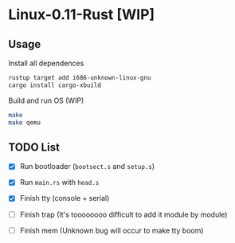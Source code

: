 # Linux-0.11-Rust [WIP]

## Usage

Install all dependences

```sh
rustup target add i686-unknown-linux-gnu
cargo install cargo-xbuild
```

Build and run OS (WIP)

```sh
make
make qemu
```

## TODO List

- [x] Run bootloader (`bootsect.s` and `setup.s`)
- [x] Run `main.rs` with `head.s`
- [x] Finish tty (console + serial)
- [ ] Finish trap (It's toooooooo difficult to add it module by module)
- [ ] Finish mem (Unknown bug will occur to make tty boom)

